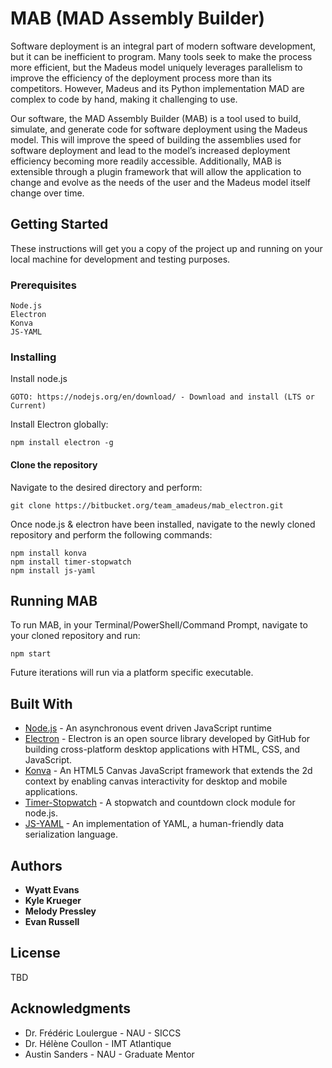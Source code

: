 # MAB (MAD Assembly Builder)

Software deployment is an integral part of modern software development, but it can be inefficient to program. Many tools seek to make the process more efficient, but the Madeus model uniquely leverages parallelism to improve the efficiency of the deployment process more than its competitors. However, Madeus and its Python implementation MAD are complex to code by hand, making it challenging to use.

Our software, the MAD Assembly Builder (MAB) is a tool used to build, simulate, and generate code for software deployment using the Madeus model. This will improve the speed of building the assemblies used for software deployment and lead to the model’s increased deployment efficiency becoming more readily accessible. Additionally, MAB is extensible through a plugin framework that will allow the application to change and evolve as the needs of the user and the Madeus model itself change over time.

## Getting Started

These instructions will get you a copy of the project up and running on your local machine for development and testing purposes.

### Prerequisites

```
Node.js
Electron
Konva
JS-YAML
```

### Installing

Install node.js

```
GOTO: https://nodejs.org/en/download/ - Download and install (LTS or Current)
```

Install Electron globally:

```
npm install electron -g
```

#### Clone the repository
Navigate to the desired directory and perform:

```
git clone https://bitbucket.org/team_amadeus/mab_electron.git
```

Once node.js & electron have been installed, navigate to the newly cloned repository and perform the following commands:

```
npm install konva
npm install timer-stopwatch
npm install js-yaml
```

## Running MAB

To run MAB, in your Terminal/PowerShell/Command Prompt, navigate to your cloned repository and run:

```
npm start
```

Future iterations will run via a platform specific executable.

## Built With

* [Node.js](https://nodejs.org/en/) - An asynchronous event driven JavaScript runtime
* [Electron](https://electronjs.org/) - Electron is an open source library developed by GitHub for building cross-platform desktop applications with HTML, CSS, and JavaScript.
* [Konva](https://rometools.github.io/rome/) - An HTML5 Canvas JavaScript framework that extends the 2d context
by enabling canvas interactivity for desktop and mobile applications.
* [Timer-Stopwatch](https://www.npmjs.com/package/timer-stopwatch) - A stopwatch and countdown clock module for node.js.
* [JS-YAML](https://github.com/nodeca/js-yaml) - An implementation of YAML, a human-friendly data serialization language.

## Authors

* **Wyatt Evans**
* **Kyle Krueger**
* **Melody Pressley**
* **Evan Russell**

## License

TBD

## Acknowledgments

* Dr. Frédéric Loulergue - NAU - SICCS
* Dr. Hélène Coullon - IMT Atlantique
* Austin Sanders - NAU - Graduate Mentor
